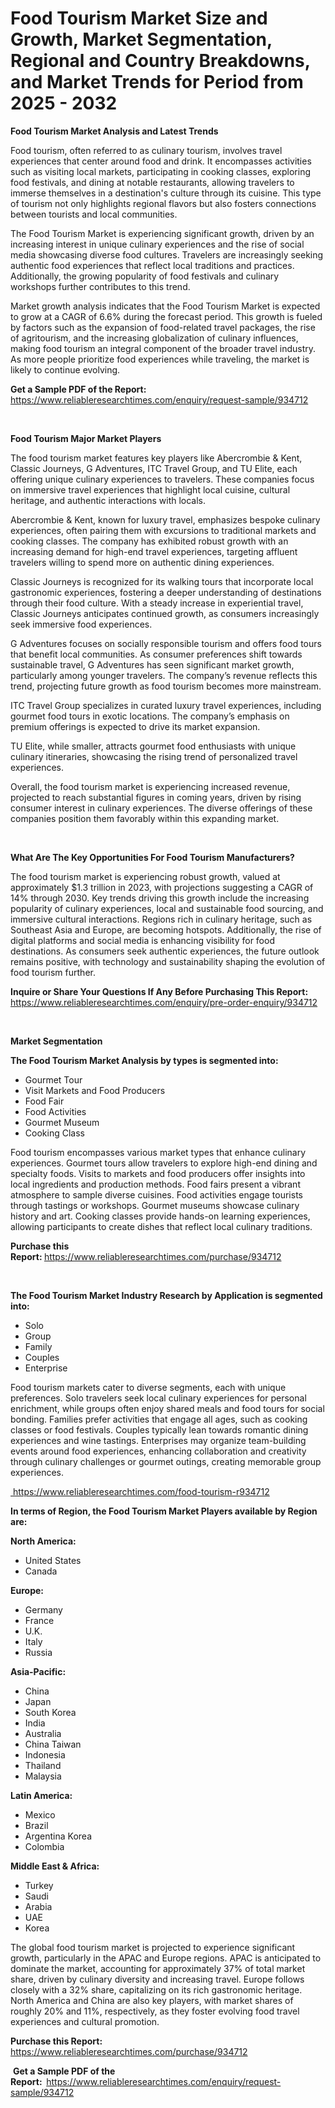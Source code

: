 <p><h1>Food Tourism Market Size and Growth, Market Segmentation, Regional and Country Breakdowns, and Market Trends for Period from 2025 -  2032</h1></p><p><strong>Food Tourism Market Analysis and Latest Trends</strong></p>
<p><p>Food tourism, often referred to as culinary tourism, involves travel experiences that center around food and drink. It encompasses activities such as visiting local markets, participating in cooking classes, exploring food festivals, and dining at notable restaurants, allowing travelers to immerse themselves in a destination's culture through its cuisine. This type of tourism not only highlights regional flavors but also fosters connections between tourists and local communities.</p><p>The Food Tourism Market is experiencing significant growth, driven by an increasing interest in unique culinary experiences and the rise of social media showcasing diverse food cultures. Travelers are increasingly seeking authentic food experiences that reflect local traditions and practices. Additionally, the growing popularity of food festivals and culinary workshops further contributes to this trend. </p><p>Market growth analysis indicates that the Food Tourism Market is expected to grow at a CAGR of 6.6% during the forecast period. This growth is fueled by factors such as the expansion of food-related travel packages, the rise of agritourism, and the increasing globalization of culinary influences, making food tourism an integral component of the broader travel industry. As more people prioritize food experiences while traveling, the market is likely to continue evolving.</p></p>
<p><strong>Get a Sample PDF of the Report:&nbsp;</strong> <a href="https://www.reliableresearchtimes.com/enquiry/request-sample/934712?utm_campaign=2326&utm_medium=2&utm_source=Github&utm_content=ia&utm_term=18042025&utm_id=food-tourism">https://www.reliableresearchtimes.com/enquiry/request-sample/934712</a></p>
<p>&nbsp;</p>
<p><strong>Food Tourism Major Market Players</strong></p>
<p><p>The food tourism market features key players like Abercrombie & Kent, Classic Journeys, G Adventures, ITC Travel Group, and TU Elite, each offering unique culinary experiences to travelers. These companies focus on immersive travel experiences that highlight local cuisine, cultural heritage, and authentic interactions with locals.</p><p>Abercrombie & Kent, known for luxury travel, emphasizes bespoke culinary experiences, often pairing them with excursions to traditional markets and cooking classes. The company has exhibited robust growth with an increasing demand for high-end travel experiences, targeting affluent travelers willing to spend more on authentic dining experiences.</p><p>Classic Journeys is recognized for its walking tours that incorporate local gastronomic experiences, fostering a deeper understanding of destinations through their food culture. With a steady increase in experiential travel, Classic Journeys anticipates continued growth, as consumers increasingly seek immersive food experiences.</p><p>G Adventures focuses on socially responsible tourism and offers food tours that benefit local communities. As consumer preferences shift towards sustainable travel, G Adventures has seen significant market growth, particularly among younger travelers. The company’s revenue reflects this trend, projecting future growth as food tourism becomes more mainstream.</p><p>ITC Travel Group specializes in curated luxury travel experiences, including gourmet food tours in exotic locations. The company’s emphasis on premium offerings is expected to drive its market expansion.</p><p>TU Elite, while smaller, attracts gourmet food enthusiasts with unique culinary itineraries, showcasing the rising trend of personalized travel experiences.</p><p>Overall, the food tourism market is experiencing increased revenue, projected to reach substantial figures in coming years, driven by rising consumer interest in culinary experiences. The diverse offerings of these companies position them favorably within this expanding market.</p></p>
<p>&nbsp;</p>
<p><strong>What Are The Key Opportunities For Food Tourism Manufacturers?</strong></p>
<p><p>The food tourism market is experiencing robust growth, valued at approximately $1.3 trillion in 2023, with projections suggesting a CAGR of 14% through 2030. Key trends driving this growth include the increasing popularity of culinary experiences, local and sustainable food sourcing, and immersive cultural interactions. Regions rich in culinary heritage, such as Southeast Asia and Europe, are becoming hotspots. Additionally, the rise of digital platforms and social media is enhancing visibility for food destinations. As consumers seek authentic experiences, the future outlook remains positive, with technology and sustainability shaping the evolution of food tourism further.</p></p>
<p><strong>Inquire or Share Your Questions If Any Before Purchasing This Report:</strong> <a href="https://www.reliableresearchtimes.com/enquiry/pre-order-enquiry/934712?utm_campaign=2326&utm_medium=2&utm_source=Github&utm_content=ia&utm_term=18042025&utm_id=food-tourism">https://www.reliableresearchtimes.com/enquiry/pre-order-enquiry/934712</a></p>
<p>&nbsp;</p>
<p><strong>Market Segmentation</strong></p>
<p><strong>The Food Tourism Market Analysis by types is segmented into:</strong></p>
<p><ul><li>Gourmet Tour</li><li>Visit Markets and Food Producers</li><li>Food Fair</li><li>Food Activities</li><li>Gourmet Museum</li><li>Cooking Class</li></ul></p>
<p><p>Food tourism encompasses various market types that enhance culinary experiences. Gourmet tours allow travelers to explore high-end dining and specialty foods. Visits to markets and food producers offer insights into local ingredients and production methods. Food fairs present a vibrant atmosphere to sample diverse cuisines. Food activities engage tourists through tastings or workshops. Gourmet museums showcase culinary history and art. Cooking classes provide hands-on learning experiences, allowing participants to create dishes that reflect local culinary traditions.</p></p>
<p><strong>Purchase this Report:&nbsp;</strong><a href="https://www.reliableresearchtimes.com/purchase/934712?utm_campaign=2326&utm_medium=2&utm_source=Github&utm_content=ia&utm_term=18042025&utm_id=food-tourism">https://www.reliableresearchtimes.com/purchase/934712</a></p>
<p>&nbsp;</p>
<p><strong>The Food Tourism Market Industry Research by Application is segmented into:</strong></p>
<p><ul><li>Solo</li><li>Group</li><li>Family</li><li>Couples</li><li>Enterprise</li></ul></p>
<p><p>Food tourism markets cater to diverse segments, each with unique preferences. Solo travelers seek local culinary experiences for personal enrichment, while groups often enjoy shared meals and food tours for social bonding. Families prefer activities that engage all ages, such as cooking classes or food festivals. Couples typically lean towards romantic dining experiences and wine tastings. Enterprises may organize team-building events around food experiences, enhancing collaboration and creativity through culinary challenges or gourmet outings, creating memorable group experiences.</p></p>
<p><a href="https://www.reliableresearchtimes.com/food-tourism-r934712?utm_campaign=2326&utm_medium=2&utm_source=Github&utm_content=ia&utm_term=18042025&utm_id=food-tourism">&nbsp;https://www.reliableresearchtimes.com/food-tourism-r934712</a></p>
<p><strong>In terms of Region, the Food Tourism Market Players available by Region are:</strong></p>
<p>
    <p> <strong> North America: </strong>
        <ul>
            <li>United States</li>
            <li>Canada</li>
        </ul>
        </p> 
    <p> <strong> Europe: </strong>
        <ul>
            <li>Germany</li>
            <li>France</li>
            <li>U.K.</li>
            <li>Italy</li>
            <li>Russia</li>
        </ul>
        </p> 
    <p> <strong> Asia-Pacific: </strong>
        <ul>
            <li>China</li>
            <li>Japan</li>
            <li>South Korea</li>
            <li>India</li>
            <li>Australia</li>
            <li>China Taiwan</li>
            <li>Indonesia</li>
            <li>Thailand</li>
            <li>Malaysia</li>
        </ul>
        </p> 
    <p> <strong> Latin America: </strong>
        <ul>
            <li>Mexico</li>
            <li>Brazil</li>
            <li>Argentina Korea</li>
            <li>Colombia</li>
        </ul>
        </p> 
    <p> <strong> Middle East & Africa: </strong>
        <ul>
            <li>Turkey</li>
            <li>Saudi</li>
            <li>Arabia</li>
            <li>UAE</li>
            <li>Korea</li>
        </ul>
    </p>
    </p>
<p><p>The global food tourism market is projected to experience significant growth, particularly in the APAC and Europe regions. APAC is anticipated to dominate the market, accounting for approximately 37% of total market share, driven by culinary diversity and increasing travel. Europe follows closely with a 32% share, capitalizing on its rich gastronomic heritage. North America and China are also key players, with market shares of roughly 20% and 11%, respectively, as they foster evolving food travel experiences and cultural promotion.</p></p>
<p><strong>Purchase this Report: </strong><a href="https://www.reliableresearchtimes.com/purchase/934712?utm_campaign=2326&utm_medium=2&utm_source=Github&utm_content=ia&utm_term=18042025&utm_id=food-tourism">https://www.reliableresearchtimes.com/purchase/934712</a></p>
<p>&nbsp;<strong>Get a Sample PDF of the Report:&nbsp;&nbsp;</strong><a href="https://www.reliableresearchtimes.com/enquiry/request-sample/934712?utm_campaign=2326&utm_medium=2&utm_source=Github&utm_content=ia&utm_term=18042025&utm_id=food-tourism">https://www.reliableresearchtimes.com/enquiry/request-sample/934712</a></p>
<p><strong></strong></p>
<p><p></p><p></p><p></p></p>